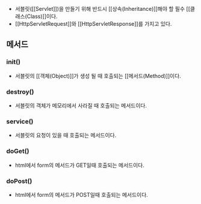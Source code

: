 - 서블릿([[Servlet]])을 만들기 위해 반드시 [[상속(Inheritance)]]해야 할 필수 [[클래스(Class)]]이다.
- [[HttpServletRequest]]와 [[HttpServletResponse]]를 가지고 있다.
## 메서드
### init()

- 서블릿의 [[객체(Object)]]가 생성 될 때 호출되는 [[메서드(Method)]]이다.
### destroy()

- 서블릿의 객체가 메모리에서 사라질 때 호출되는 메서드이다.
### service()

- 서블릿의 요청이 있을 때 호출되는 메서드이다.
### doGet()

- html에서 form의 메서드가 GET일때 호출되는 메서드이다.
### doPost()

- html에서 form의 메서드가 POST일때 호출되는 메서드이다. 
